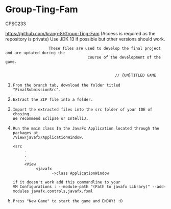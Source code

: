 # Group-Ting-Fam
CPSC233

https://github.com/krang-8/Group-Ting-Fam (Access is required as the repository is private)
Use JDK 13 if possible but other versions should work.

                       These files are used to develop the final project and are updated during the 
                                        course of the development of the game. 


                                                    // {UN}TITLED GAME
       
1.     From the branch tab, download the folder titled "FinalSubmissionSrc".
2.     Extract the ZIP file into a folder.
3.     Import the extracted files into the src folder of your IDE of chosing.
       We recommend Eclipse or IntelliJ. 
4.     Run the main class In the JavaFx Application located through the packages at
       /View/javafx/ApplicationWindow.
       
       <src
            .
            .
            .
            <View
                 <javafx
                        ->class ApplicationWindow
                        
       if it doesn't work add this commandline to your 
       VM Configurations : --module-path "(Path to javafx Library)" --add-modules javafx.controls,javafx.fxml
                 
5.     Press "New Game" to start the game and ENJOY! :D
